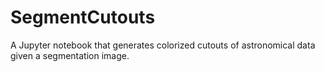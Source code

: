 # SegmentCutouts
A Jupyter notebook that generates colorized cutouts of astronomical data given a segmentation image.
